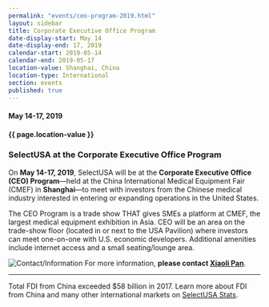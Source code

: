 ```yaml
---
permalink: "events/ceo-program-2019.html"
layout: sidebar
title: Corporate Executive Office Program
date-display-start: May 14
date-display-end: 17, 2019
calendar-start: 2019-05-14
calendar-end: 2019-05-17
location-value: Shanghai, China
location-type: International
section: events
published: true
---
```


#### May 14-17, 2019

#### {{ page.location-value }}

### SelectUSA at the Corporate Executive Office Program

On **May 14-17, 2019**, SelectUSA will be at the **Corporate Executive Office (CEO) Program**—held at the China International Medical Equipment Fair (CMEF) in **Shanghai**—to meet with investors from the Chinese medical industry interested in entering or expanding operations in the United States.

The CEO Program is a trade show THAT gives SMEs a platform at CMEF, the largest medical equipment exhibition in Asia. CEO will be an area on the trade-show floor (located in or next to the USA Pavilion) where investors can meet one-on-one with U.S. economic developers. Additional amenities include internet access and a small seating/lounge area.

![Contact/Information](http://google.github.io/material-design-icons/action/svg/design/ic_speaker_notes_24px.svg "Contact/Information") For more information, **please contact [Xiaoli Pan](mailto:xiaoli.pan@trade.gov)**.

---

Total FDI from China exceeded $58 billion in 2017. Learn more about FDI from China and many other international markets on [SelectUSA Stats](https://www.selectusa.gov/selectusa-stats).
